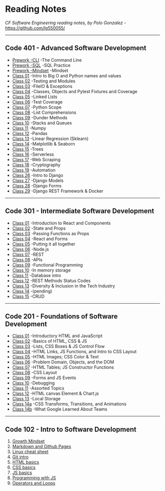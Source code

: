 # Reading Notes
*CF Software Engineering reading notes, by Polo Gonzalez* - <https://github.com/lg550055/>

---

## Code 401 - Advanced Software Development

- [Prework -CLI](./401/prework-cli.md) -The Command Line
- [Prework -SQL](./401/prework-sql.md) -SQL Practice
- [Prework -Mindset](./401/prework-mindset.md) -Mindset
- [Class 01](./401/class-01.md) -Intro to Big O and Python names and values
- [Class 02](./401/class-02.md) -Testing and Modules
- [Class 03](./401/class-03.md) -FileIO & Exceptions
- [Class 04](./401/class-04.md) -Classes, Objects and Pytest Fixtures and Coverage
- [Class 05](./401/class-05.md) -Linked Lists
- [Class 06](./401/class-06.md) -Test Coverage
- [Class 07](./401/class-07.md) -Python Scope
- [Class 08](./401/class-08.md) -List Comprehensions
- [Class 09](./401/class-09.md) -Dunder Methods
- [Class 10](./401/class-10.md) -Stacks and Queues
- [Class 11](./401/class-11.md) -Numpy
- [Class 12](./401/class-12.md) -Pandas
- [Class 13](./401/class-13.md) -Linear Regression (Sklearn)
- [Class 14](./401/class-14.md) -Matplotlib & Seaborn
- [Class 15](./401/class-15.md) -Trees
- [Class 16](./401/class-16.md) -Serverless
- [Class 17](./401/class-17.md) -Web Scraping
- [Class 18](./401/class-18.md) -Cryptography
- [Class 19](./401/class-19.md) -Automation
- [Class 26](./401/class-26.md) -Intro to Django
- [Class 27](./401/class-27.md) -Django Models
- [Class 28](./401/class-28.md) -Django Forms
- [Class 29](./401/class-29.md) -Django REST Framework & Docker

---

## Code 301 - Intermediate Software Development

- [Class 01](./301/class-01.md) -Introduction to React and Components
- [Class 02](./301/class-02.md) -State and Props
- [Class 03](./301/class-03.md) -Passing Functions as Props
- [Class 04](./301/class-04.md) -React and Forms
- [Class 05](./301/class-05.md) -Putting it all together
- [Class 06](./301/class-06.md) -Node.js
- [Class 07](./301/class-07.md) -REST
- [Class 08](./301/class-08.md) -APIs
- [Class 09](./301/class-09.md) -Functional Programming
- [Class 10](./301/class-10.md) -In memory storage
- [Class 11](./301/class-11.md) -Database intro
- [Class 12](./301/class-12.md) -REST Methods Status Codes
- [Class 13](./301/class-13.md) -Diversity & Inclusion in the Tech Industry
- [Class 14](./301/class-14.md) -(pending)
- [Class 15](./301/class-15.md) -CRUD

---

## Code 201 - Foundations of Software Development

- [Class 01](./201/class-01.md) -Introductory HTML and JavaScript
- [Class 02](./201/class-02.md) -Basics of HTML, CSS & JS
- [Class 03](./201/class-03.md) -Lists, CSS Boxes & JS Control Flow
- [Class 04](./201/class-04.md) -HTML Links, JS Functions, and Intro to CSS Layout
- [Class 05](./201/class-05.md) -HTML Images; CSS Color & Text
- [Class 06](./201/class-06.md) -Problem Domain, Objects, and the DOM
- [Class 07](./201/class-07.md) -HTML Tables; JS Constructor Functions
- [Class 08](./201/class-08.md) -CSS Layout
- [Class 09](./201/class-09.md) -Forms and JS Events
- [Class 10](./201/class-10.md) -Debugging
- [Class 11](./201/class-11.md) -Assorted Topics
- [Class 12](./201/class-12.md) -HTML canvas Element & Chart.js
- [Class 13](./201/class-13.md) -Local Storage
- [Class 14a](./201/class-14a.md) -CSS Transforms, Transitions, and Animations
- [Class 14b](./201/class-14b.md) -What Google Learned About Teams

---

## Code 102 - Intro to Software Development

1. [Growth Mindset](./102/growth-mindset.md)
2. [Markdown and Github Pages](./102/markdown.md)
3. [Linux cheat sheet](./102/cheat-sheet.md)
4. [Git intro](./102/git-intro.md)
5. [HTML basics](./102/html-basics.md)
6. [CSS basics](./102/css.md)
7. [JS basics](./102/js.md)
8. [Programming with JS](./102/js2.md)
9. [Operators and Loops](./102/opandloops.md)